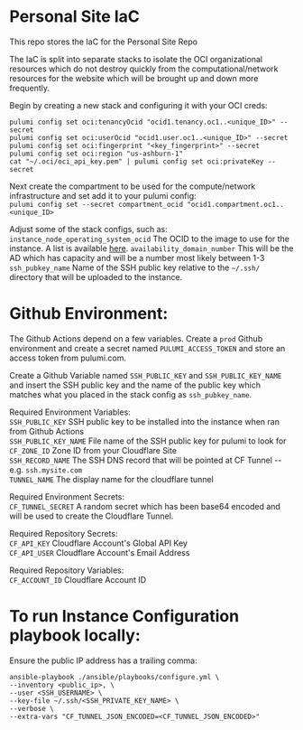 # Personal Site IaC

This repo stores the IaC for the Personal Site Repo  

The IaC is split into separate stacks to isolate the OCI organizational resources which do not destroy quickly from the 
computational/network resources for the website which will be brought up and down more frequently.  


Begin by creating a new stack and configuring it with your OCI creds:

```shell
pulumi config set oci:tenancyOcid "ocid1.tenancy.oc1..<unique_ID>" --secret
pulumi config set oci:userOcid "ocid1.user.oc1..<unique_ID>" --secret
pulumi config set oci:fingerprint "<key_fingerprint>" --secret
pulumi config set oci:region "us-ashburn-1"
cat "~/.oci/oci_api_key.pem" | pulumi config set oci:privateKey --secret
```

Next create the compartment to be used for the compute/network infrastructure and set add it to your pulumi config:  
`pulumi config set --secret compartment_ocid "ocid1.compartment.oc1..<unique_ID>`

Adjust some of the stack configs, such as:  
`instance_node_operating_system_ocid`  The OCID to the image to use for the instance. A list is available [here](https://docs.oracle.com/en-us/iaas/images/image/741de11a-777e-4a12-a7b3-b66ea5a13419/).
`availability_domain_number` This will be the AD which has capacity and will be a number most likely between 1-3  
`ssh_pubkey_name`  Name of the SSH public key relative to the `~/.ssh/` directory that will be uploaded to the instance. 


# Github Environment:

The Github Actions depend on a few variables. Create a `prod` Github environment and create a secret named `PULUMI_ACCESS_TOKEN`
and store an access token from pulumi.com.

Create a Github Variable named `SSH_PUBLIC_KEY` and `SSH_PUBLIC_KEY_NAME` and insert the SSH public key and the name of 
the public key which matches what you placed in the stack config as `ssh_pubkey_name`.

Required Environment Variables:  
`SSH_PUBLIC_KEY`  SSH public key to be installed into the instance when ran from Github Actions  
`SSH_PUBLIC_KEY_NAME`  File name of the SSH public key for pulumi to look for  
`CF_ZONE_ID` Zone ID from your Cloudflare Site  
`SSH_RECORD_NAME` The SSH DNS record that will be pointed at CF Tunnel -- e.g. `ssh.mysite.com`  
`TUNNEL_NAME` The display name for the cloudflare tunnel  

Required Environment Secrets:  
`CF_TUNNEL_SECRET` A random secret which has been base64 encoded and will be used to create the Cloudflare Tunnel. 

Required Repository Secrets:  
`CF_API_KEY`  Cloudflare Account's Global API Key  
`CF_API_USER`  Cloudflare Account's Email Address  

Required Repository Variables:  
`CF_ACCOUNT_ID` Cloudflare Account ID  

# To run Instance Configuration playbook locally:

Ensure the public IP address has a trailing comma:  

```shell
ansible-playbook ./ansible/playbooks/configure.yml \
--inventory <public_ip>, \
--user <SSH_USERNAME> \
--key-file ~/.ssh/<SSH_PRIVATE_KEY_NAME> \
--verbose \
--extra-vars "CF_TUNNEL_JSON_ENCODED=<CF_TUNNEL_JSON_ENCODED>"
```